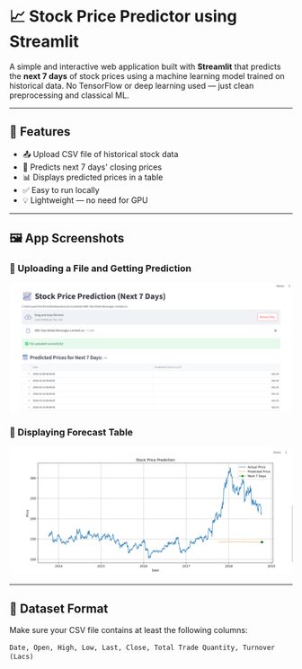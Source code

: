 # 📈 Stock Price Predictor using Streamlit

A simple and interactive web application built with **Streamlit** that predicts the **next 7 days** of stock prices using a machine learning model trained on historical data. No TensorFlow or deep learning used — just clean preprocessing and classical ML.

---

## 🚀 Features

- 📤 Upload CSV file of historical stock data
- 📅 Predicts next 7 days' closing prices
- 📊 Displays predicted prices in a table
- ✅ Easy to run locally
- 💡 Lightweight — no need for GPU

---

## 🖼️ App Screenshots

### 📌 Uploading a File and Getting Prediction

![Upload and Prediction](output1.png)

### 📌 Displaying Forecast Table

![Forecast Table](output2.png)

---

## 📂 Dataset Format

Make sure your CSV file contains at least the following columns:

```csv
Date, Open, High, Low, Last, Close, Total Trade Quantity, Turnover (Lacs)
